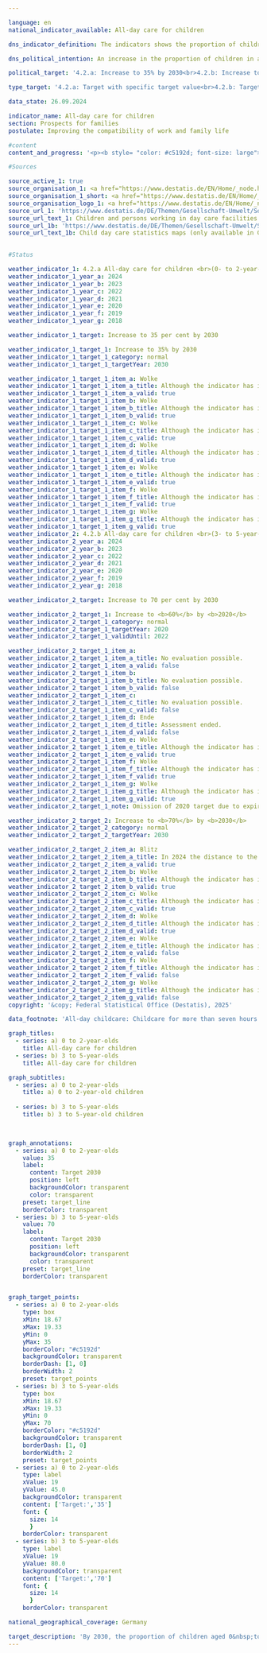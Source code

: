 ```yaml
---

language: en        
national_indicator_available: All-day care for children        

dns_indicator_definition: The indicators shows the proportion of children in all-day care on 1&nbsp;March as a percentage of all children in the same age group on 31&nbsp;December of the previous year. All-day care corresponds to a continuous contractually agreed care period of more than seven hours per day. Childcare for school children is not included. Indicator 4.2.a refers to the group of 0&nbsp;to 2-year-old children, indicator 4.2.b to the group of 3&nbsp;to 5-year-old children.        

dns_political_intention: An increase in the proportion of children in all-day care is desirable, as needs-based childcare options improve the compatibility of family and career. They also make an important contribution to equal opportunities, gender equality and integration.        

political_target: '4.2.a: Increase to 35% by 2030<br>4.2.b: Increase to 70% by 2030'        

type_target: '4.2.a: Target with specific target value<br>4.2.b: Target with specific target value'        

data_state: 26.09.2024        

indicator_name: All-day care for children        
section: Prospects for families        
postulate: Improving the compatibility of work and family life        

#content         
content_and_progress: '<p><b style= "color: #c5192d; font-size: large">4.2.a, b All-day care for children</b><br><br>These indicators represent the proportion of children in all-day childcare as of the reference date 1&nbsp;March&nbsp;–&nbsp;relative to all children in the same age group as of 31&nbsp;December of the previous year. All-day childcare is defined as care contractually agreed for more than seven hours per day. The actual duration of care utilised may differ from the contractual agreement. Care periods of up to seven hours per day&nbsp;–&nbsp;which can also support better work-family reconciliation&nbsp;–&nbsp;are not included. For this topic, care arrangements for children aged six and above are also relevant; additional data on this is provided, for example, by surveys conducted by the Standing Conference of the Ministers of Education and Cultural Affairs (Kultusministerkonferenz, see final section).<br><br>Both children in day-care centres and those in publicly funded childminding are included, provided they do not simultaneously attend a day-care centre or all-day school. The care of school-age children is not considered. Indicator 4.2.a refers to children aged 0&nbsp;to 2&nbsp;years, and indicator 4.2.b to children aged 3&nbsp;to 5&nbsp;years. The data for these indicators is drawn from the annual statistics of the Federal Statistical Office on children and staff in child day-care centres and publicly funded childminding.<br><br>In 2024, 20.0% of children under the age of three (nursery age) and 47.0% of children aged three to five (pre-school age) had a contractually agreed all-day childcare arrangement in a day-care centre or through childminding. This means that since 2006&nbsp;(6.5%), the proportion of children under three in all-day care has more than tripled, and for those aged three to five (22.1%), more than doubled. Since around 2015&nbsp;(18.1% and 43.9%, respectively), the rate of increase has slowed considerably. For children aged three to five, the proportions have even declined slightly since 2020. In absolute terms, the number of children under six receiving all-day care in child day-care centres or through childminding amounted to 1.61&nbsp;million in 2024. Additionally, around 1.48&nbsp;million children under six had a contractually agreed part-time care arrangement of up to seven hours per day.<br><br>In 2023, 29% of children under six cared for in child day-care centres or in publicly funded childminding had a migration background&nbsp;–&nbsp;that is, at least one parent was of foreign origin. The care rate in this group was 50.4%, compared to 72.4% for children without a migration background.<br><br>A clear divide remains in 2024&nbsp;between the former territory of the Federal Republic and the new Länder in terms of all-day childcare provision. Among children aged 0&nbsp;to 2, care rates in the new Länder ranged from 39.2% (Brandenburg) to 53.9% (Thüringen), while in the states of the former territory of the Federal Republic they ranged from 10.9% (Bayern) to 28.7% (Saarland). A similar pattern is evident for children aged 3&nbsp;to 5: in the new Länder, rates ranged from 64.8% (Brandenburg) to 91.9% (Thüringen), whereas in the states of the former territory of the Federal Republic they ranged from 23.3% (Baden-Württemberg) to 63.8% (Saarland).<br><br>Childcare for school-age children is also significantly shaped by after-school care centres (Horte) and all-day schools. In 2023, 15,889&nbsp;children aged 5&nbsp;to 13&nbsp;were in all-day care at after-school centres, and 534,491&nbsp;in part-time care (excluding lesson time). In the 2023/2024&nbsp;school year, the proportion of pupils attending all-day education at general education schools was 48.9%, across all school types&nbsp;–&nbsp;including pupils older than 13. At primary schools, 50.0% of children received all-day care in the same school year.<br><br>Compared to 2006, the number of pupils in all-day schooling rose significantly in 2024&nbsp;–&nbsp;from just under 1.5&nbsp;million to 3.8&nbsp;million at general education schools overall, and from 0.4&nbsp;million to 1.5&nbsp;million at primary schools.</p>'                

#Sources        

source_active_1: true
source_organisation_1: <a href="https://www.destatis.de/EN/Home/_node.html" target="_blank">Federal Statistical Office</a>
source_organisation_1_short: <a href="https://www.destatis.de/EN/Home/_node.html" target="_blank">Federal Statistical Office</a>
source_organisation_logo_1: <a href="https://www.destatis.de/EN/Home/_node.html" target="_blank"><img src="https://dnsTestEnvironment.github.io/dns-indicators/public/OrgImgEn/destatis.png" alt="Federal Statistical Office" title=" Click here to visit the homepage of the organizationFederal Statistical Office" style="height:60px; width:148px; border:transparent"/></a>
source_url_1: 'https://www.destatis.de/DE/Themen/Gesellschaft-Umwelt/Soziales/Kindertagesbetreuung/_inhalt.html#sprg234640'
source_url_text_1: Children and persons working in day care facilities and in publicly funded day care for children (only available in German)
source_url_1b: 'https://www.destatis.de/DE/Themen/Gesellschaft-Umwelt/Soziales/Kindertagesbetreuung/kindertagesbetreuung-karte.html;#karte3'
source_url_text_1b: Child day care statistics maps (only available in German)
        

#Status        

weather_indicator_1: 4.2.a All-day care for children <br>(0- to 2-year-olds)
weather_indicator_1_year_a: 2024
weather_indicator_1_year_b: 2023
weather_indicator_1_year_c: 2022
weather_indicator_1_year_d: 2021
weather_indicator_1_year_e: 2020
weather_indicator_1_year_f: 2019
weather_indicator_1_year_g: 2018

weather_indicator_1_target: Increase to 35 per cent by 2030

weather_indicator_1_target_1: Increase to 35% by 2030
weather_indicator_1_target_1_category: normal
weather_indicator_1_target_1_targetYear: 2030

weather_indicator_1_target_1_item_a: Wolke
weather_indicator_1_target_1_item_a_title: Although the indicator has in 2024 been moving in the desired direction toward the target, if the trend had to continued, the target would have been missed in the target year by more than 20% of the difference between the target value and the value at that time.
weather_indicator_1_target_1_item_a_valid: true
weather_indicator_1_target_1_item_b: Wolke
weather_indicator_1_target_1_item_b_title: Although the indicator has in 2023 been moving in the desired direction toward the target, if the trend had to continued, the target would have been missed in the target year by more than 20% of the difference between the target value and the value at that time.
weather_indicator_1_target_1_item_b_valid: true
weather_indicator_1_target_1_item_c: Wolke
weather_indicator_1_target_1_item_c_title: Although the indicator has in 2022 been moving in the desired direction toward the target, if the trend had to continued, the target would have been missed in the target year by more than 20% of the difference between the target value and the value at that time.
weather_indicator_1_target_1_item_c_valid: true
weather_indicator_1_target_1_item_d: Wolke
weather_indicator_1_target_1_item_d_title: Although the indicator has in 2021 been moving in the desired direction toward the target, if the trend had to continued, the target would have been missed in the target year by more than 20% of the difference between the target value and the value at that time.
weather_indicator_1_target_1_item_d_valid: true
weather_indicator_1_target_1_item_e: Wolke
weather_indicator_1_target_1_item_e_title: Although the indicator has in 2020 been moving in the desired direction toward the target, if the trend had to continued, the target would have been missed in the target year by more than 20% of the difference between the target value and the value at that time.
weather_indicator_1_target_1_item_e_valid: true
weather_indicator_1_target_1_item_f: Wolke
weather_indicator_1_target_1_item_f_title: Although the indicator has in 2019 been moving in the desired direction toward the target, if the trend had to continued, the target would have been missed in the target year by more than 20% of the difference between the target value and the value at that time.
weather_indicator_1_target_1_item_f_valid: true
weather_indicator_1_target_1_item_g: Wolke
weather_indicator_1_target_1_item_g_title: Although the indicator has in 2018 been moving in the desired direction toward the target, if the trend had to continued, the target would have been missed in the target year by more than 20% of the difference between the target value and the value at that time.
weather_indicator_1_target_1_item_g_valid: true
weather_indicator_2: 4.2.b All-day care for children <br>(3- to 5-year-olds)
weather_indicator_2_year_a: 2024
weather_indicator_2_year_b: 2023
weather_indicator_2_year_c: 2022
weather_indicator_2_year_d: 2021
weather_indicator_2_year_e: 2020
weather_indicator_2_year_f: 2019
weather_indicator_2_year_g: 2018

weather_indicator_2_target: Increase to 70 per cent by 2030

weather_indicator_2_target_1: Increase to <b>60%</b> by <b>2020</b>
weather_indicator_2_target_1_category: normal
weather_indicator_2_target_1_targetYear: 2020
weather_indicator_2_target_1_validUntil: 2022

weather_indicator_2_target_1_item_a: 
weather_indicator_2_target_1_item_a_title: No evaluation possible.
weather_indicator_2_target_1_item_a_valid: false
weather_indicator_2_target_1_item_b: 
weather_indicator_2_target_1_item_b_title: No evaluation possible.
weather_indicator_2_target_1_item_b_valid: false
weather_indicator_2_target_1_item_c: 
weather_indicator_2_target_1_item_c_title: No evaluation possible.
weather_indicator_2_target_1_item_c_valid: false
weather_indicator_2_target_1_item_d: Ende
weather_indicator_2_target_1_item_d_title: Assessment ended.
weather_indicator_2_target_1_item_d_valid: false
weather_indicator_2_target_1_item_e: Wolke
weather_indicator_2_target_1_item_e_title: Although the indicator has in 2020 been moving in the desired direction toward the target, if the trend had to continued, the target would have been missed in the target year by more than 20% of the difference between the target value and the value at that time.
weather_indicator_2_target_1_item_e_valid: true
weather_indicator_2_target_1_item_f: Wolke
weather_indicator_2_target_1_item_f_title: Although the indicator has in 2019 been moving in the desired direction toward the target, if the trend had to continued, the target would have been missed in the target year by more than 20% of the difference between the target value and the value at that time.
weather_indicator_2_target_1_item_f_valid: true
weather_indicator_2_target_1_item_g: Wolke
weather_indicator_2_target_1_item_g_title: Although the indicator has in 2018 been moving in the desired direction toward the target, if the trend had to continued, the target would have been missed in the target year by more than 20% of the difference between the target value and the value at that time.
weather_indicator_2_target_1_item_g_valid: true
weather_indicator_2_target_1_note: Omission of 2020 target due to expiration of time.

weather_indicator_2_target_2: Increase to <b>70%</b> by <b>2030</b>
weather_indicator_2_target_2_category: normal
weather_indicator_2_target_2_targetYear: 2030

weather_indicator_2_target_2_item_a: Blitz
weather_indicator_2_target_2_item_a_title: In 2024 the distance to the target was constantly high or had increased. Thus, the indicator did not develop in the desired direction.
weather_indicator_2_target_2_item_a_valid: true
weather_indicator_2_target_2_item_b: Wolke
weather_indicator_2_target_2_item_b_title: Although the indicator has in 2023 been moving in the desired direction toward the target, if the trend had to continued, the target would have been missed in the target year by more than 20% of the difference between the target value and the value at that time.
weather_indicator_2_target_2_item_b_valid: true
weather_indicator_2_target_2_item_c: Wolke
weather_indicator_2_target_2_item_c_title: Although the indicator has in 2022 been moving in the desired direction toward the target, if the trend had to continued, the target would have been missed in the target year by more than 20% of the difference between the target value and the value at that time.
weather_indicator_2_target_2_item_c_valid: true
weather_indicator_2_target_2_item_d: Wolke
weather_indicator_2_target_2_item_d_title: Although the indicator has in 2021 been moving in the desired direction toward the target, if the trend had to continued, the target would have been missed in the target year by more than 20% of the difference between the target value and the value at that time.
weather_indicator_2_target_2_item_d_valid: true
weather_indicator_2_target_2_item_e: Wolke
weather_indicator_2_target_2_item_e_title: Although the indicator has in 2020 been moving in the desired direction toward the target, if the trend had to continued, the target would have been missed in the target year by more than 20% of the difference between the target value and the value at that time.
weather_indicator_2_target_2_item_e_valid: false
weather_indicator_2_target_2_item_f: Wolke
weather_indicator_2_target_2_item_f_title: Although the indicator has in 2019 been moving in the desired direction toward the target, if the trend had to continued, the target would have been missed in the target year by more than 20% of the difference between the target value and the value at that time.
weather_indicator_2_target_2_item_f_valid: false
weather_indicator_2_target_2_item_g: Wolke
weather_indicator_2_target_2_item_g_title: Although the indicator has in 2018 been moving in the desired direction toward the target, if the trend had to continued, the target would have been missed in the target year by more than 20% of the difference between the target value and the value at that time.
weather_indicator_2_target_2_item_g_valid: false        
copyright: '&copy; Federal Statistical Office (Destatis), 2025'        

data_footnote: 'All-day childcare: Childcare for more than seven hours.'        

graph_titles: 
  - series: a) 0 to 2-year-olds
    title: All-day care for children
  - series: b) 3 to 5-year-olds
    title: All-day care for children        

graph_subtitles: 
  - series: a) 0 to 2-year-olds
    title: a) 0 to 2-year-old children
    
  - series: b) 3 to 5-year-olds
    title: b) 3 to 5-year-old children
            


graph_annotations:
  - series: a) 0 to 2-year-olds
    value: 35
    label:
      content: Target 2030
      position: left
      backgroundColor: transparent
      color: transparent
    preset: target_line
    borderColor: transparent
  - series: b) 3 to 5-year-olds
    value: 70
    label:
      content: Target 2030
      position: left
      backgroundColor: transparent
      color: transparent
    preset: target_line
    borderColor: transparent        


graph_target_points:
  - series: a) 0 to 2-year-olds
    type: box
    xMin: 18.67
    xMax: 19.33
    yMin: 0
    yMax: 35
    borderColor: "#c5192d"
    backgroundColor: transparent
    borderDash: [1, 0]
    borderWidth: 2
    preset: target_points
  - series: b) 3 to 5-year-olds
    type: box
    xMin: 18.67
    xMax: 19.33
    yMin: 0
    yMax: 70
    borderColor: "#c5192d"
    backgroundColor: transparent
    borderDash: [1, 0]
    borderWidth: 2
    preset: target_points
  - series: a) 0 to 2-year-olds
    type: label
    xValue: 19
    yValue: 45.0
    backgroundColor: transparent
    content: ['Target:','35']
    font: {
      size: 14
      }
    borderColor: transparent
  - series: b) 3 to 5-year-olds
    type: label
    xValue: 19
    yValue: 80.0
    backgroundColor: transparent
    content: ['Target:','70']
    font: {
      size: 14
      }
    borderColor: transparent                

national_geographical_coverage: Germany        

target_description: 'By 2030, the proportion of children aged 0&nbsp;to 2&nbsp;years (4.2.a) in all-day care should be increased to at least 35%, and the proportion of children aged 3&nbsp;to 5&nbsp;years (4.2.b) in all-day care to at least 70%.<br>• According to the target formulation, the six-year average trend for indicator 4.2.a&nbsp;–&nbsp;despite stagnation in recent years&nbsp;–&nbsp;shows movement in the desired direction. If this trend continues, the indicator is expected to increase slightly, but the politically defined target for 2030&nbsp;will still be significantly missed. Indicator 4.2.a is therefore assessed as <b>cloud</b> for 2024.<br>• By contrast, the proportion for indicator 4.2.b slightly declined between 2019&nbsp;and 2024, moving contrary to the desired direction. Indicator 4.2.b is assessed as <b>thunderstorm</b> for 2024.<br>• Data status at assessment: 26/09/2024.<br><br>4.2.a: <a href="https://dnsUpgradeEnvironment.github.io/site/en/status"><img src="https://sdg-indikatoren.de/public/Wettersymbole/Wolke.png" title="Although the indicator has in 2024&nbsp;been moving in the desired direction toward the target, if the trend had to continued, the target would have been missed in the target year by more than 20% of the difference between the target value and the value at that time." alt="Weathersymbol: cloud"/></a><br>4.2.b: <a href="https://dnsUpgradeEnvironment.github.io/site/en/status"><img src="https://sdg-indikatoren.de/public/Wettersymbole/Blitz.png" title="In 2024&nbsp;the distance to the target was constantly high or had increased. Thus, the indicator did not develop in the desired direction." alt="Weathersymbol: Thuder strom"/></a>'        
---
```


